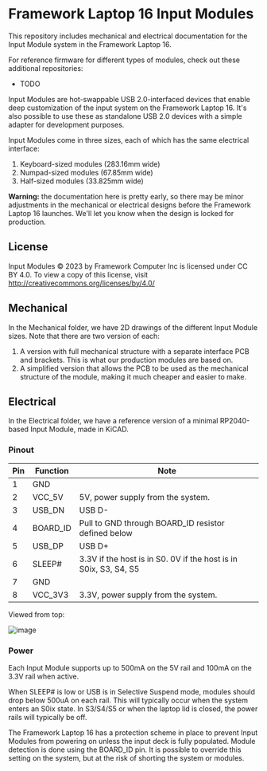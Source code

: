 # Framework Laptop 16 Input Modules
This repository includes mechanical and electrical documentation for the Input Module system in the Framework Laptop 16.

For reference firmware for different types of modules, check out these additional repositories:
 * TODO
 
Input Modules are hot-swappable USB 2.0-interfaced devices that enable deep customization of the input system on the
Framework Laptop 16.  It's also possible to use these as standalone USB 2.0 devices with a simple adapter for development
purposes.

Input Modules come in three sizes, each of which has the same electrical interface:
 1. Keyboard-sized modules (283.16mm wide)
 2. Numpad-sized modules (67.85mm wide)
 3. Half-sized modules (33.825mm wide)

**Warning:** the documentation here is pretty early, so there may be minor adjustments in the mechanical or electrical designs
before the Framework Laptop 16 launches.  We'll let you know when the design is locked for production.
 
## License
Input Modules © 2023 by Framework Computer Inc is licensed under CC BY 4.0. To view a copy of this license, visit http://creativecommons.org/licenses/by/4.0/

## Mechanical

In the Mechanical folder, we have 2D drawings of the different Input Module sizes.  Note that there are two version of each:
 1. A version with full mechanical structure with a separate interface PCB and brackets.  This is what our production modules are based on.
 2. A simplified version that allows the PCB to be used as the mechanical structure of the module, making it much cheaper and easier to make.

## Electrical

In the Electrical folder, we have a reference version of a minimal RP2040-based Input Module, made in KiCAD.

### Pinout

| Pin | Function | Note                                                              |
|-----|----------|-------------------------------------------------------------------|
| 1   | GND      |                                                                   |
| 2   | VCC_5V   | 5V, power supply from the system.                                 |
| 3   | USB_DN   | USB D-                                                            |
| 4   | BOARD_ID | Pull to GND through BOARD_ID resistor defined below               |
| 5   | USB_DP   | USB D+                                                            |
| 6   | SLEEP#   | 3.3V if the host is in S0.  0V if the host is in S0ix, S3, S4, S5 |
| 7   | GND      |                                                                   |
| 8   | VCC_3V3  | 3.3V, power supply from the system.                               |

Viewed from top:

![image](https://user-images.githubusercontent.com/28994301/223607129-ab8e1dcf-dd1f-49f1-9e67-03e9ca072348.png)

### Power

Each Input Module supports up to 500mA on the 5V rail and 100mA on the 3.3V rail when active.

When SLEEP# is low or USB is in Selective Suspend mode, modules should drop below 500uA on each rail.  This will typically occur when the
system enters an S0ix state.  In S3/S4/S5 or when the laptop lid is closed, the power rails will typically be off.

The Framework Laptop 16 has a protection scheme in place to prevent Input Modules from powering on unless the input deck is fully populated.
Module detection is done using the BOARD_ID pin. It is possible to override this setting on the system, but at the risk of shorting the system
or modules.
